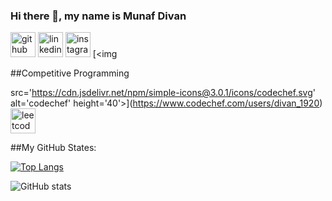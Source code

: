 ### Hi there 👋, my name is Munaf Divan

[<img src='https://cdn.jsdelivr.net/npm/simple-icons@3.0.1/icons/github.svg' alt='github' height='40'>](https://github.com/divan1920)  [<img src='https://cdn.jsdelivr.net/npm/simple-icons@3.0.1/icons/linkedin.svg' alt='linkedin' height='40'>](https://www.linkedin.com/in/munaf-divan-a031a51a0/)  [<img src='https://cdn.jsdelivr.net/npm/simple-icons@3.0.1/icons/instagram.svg' alt='instagram' height='40'>](https://www.instagram.com/__munaf__divan__/)  [<img  


##Competitive Programming

src='https://cdn.jsdelivr.net/npm/simple-icons@3.0.1/icons/codechef.svg' alt='codechef' height='40'>](https://www.codechef.com/users/divan_1920)  [<img src='https://cdn.jsdelivr.net/npm/simple-icons@3.0.1/icons/leetcode.svg' alt='leetcode' height='40'>](https://leetcode.com/divan_1920/) 

##My GitHub States:

[![Top Langs](https://github-readme-stats.vercel.app/api/top-langs/?username=divan1920)](https://github.com/anuraghazra/github-readme-stats)

![GitHub stats](https://github-readme-stats.vercel.app/api?username=divan1920&show_icons=true)  

